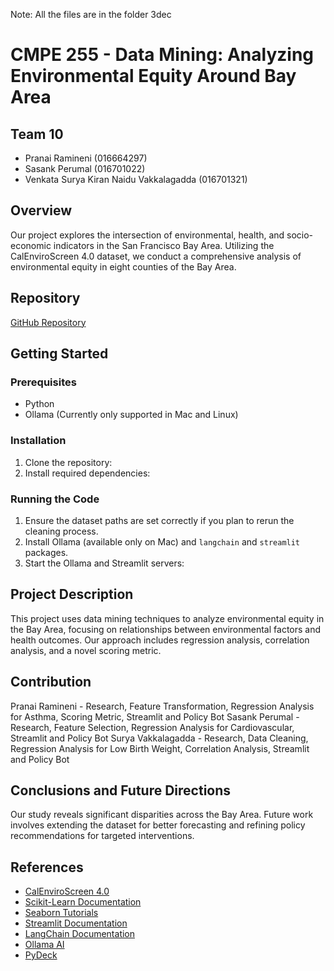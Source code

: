 Note: All the files are in the folder 3dec


# CMPE 255 - Data Mining: Analyzing Environmental Equity Around Bay Area

## Team 10
- Pranai Ramineni (016664297)
- Sasank Perumal (016701022)
- Venkata Surya Kiran Naidu Vakkalagadda (016701321)

## Overview
Our project explores the intersection of environmental, health, and socio-economic indicators in the San Francisco Bay Area. Utilizing the CalEnviroScreen 4.0 dataset, we conduct a comprehensive analysis of environmental equity in eight counties of the Bay Area.

## Repository
[GitHub Repository](https://github.com/SasankPerumal96/Data_Mining_255)

## Getting Started

### Prerequisites
- Python
- Ollama (Currently only supported in Mac and Linux)

### Installation
1. Clone the repository:
2. Install required dependencies:

### Running the Code
1. Ensure the dataset paths are set correctly if you plan to rerun the cleaning process.
2. Install Ollama (available only on Mac) and `langchain` and `streamlit` packages.
3. Start the Ollama and Streamlit servers:

## Project Description
This project uses data mining techniques to analyze environmental equity in the Bay Area, focusing on relationships between environmental factors and health outcomes. Our approach includes regression analysis, correlation analysis, and a novel scoring metric.

## Contribution
Pranai Ramineni - Research, Feature Transformation, Regression Analysis for Asthma, Scoring Metric, Streamlit and Policy Bot
Sasank Perumal - Research, Feature Selection, Regression Analysis for Cardiovascular, Streamlit and Policy Bot
Surya Vakkalagadda - Research, Data Cleaning, Regression Analysis for Low Birth Weight, Correlation Analysis, Streamlit and Policy Bot

## Conclusions and Future Directions
Our study reveals significant disparities across the Bay Area. Future work involves extending the dataset for better forecasting and refining policy recommendations for targeted interventions.

## References
- [CalEnviroScreen 4.0](https://oehha.ca.gov/calenviroscreen/report/calenviroscreen-40)
- [Scikit-Learn Documentation](https://scikit-learn.org/0.21/documentation.html)
- [Seaborn Tutorials](https://seaborn.pydata.org/tutorial.html)
- [Streamlit Documentation](https://docs.streamlit.io/)
- [LangChain Documentation](https://python.langchain.com/docs/get_started/introduction)
- [Ollama AI](https://ollama.ai/)
- [PyDeck](https://pypi.org/project/pydeck/)
